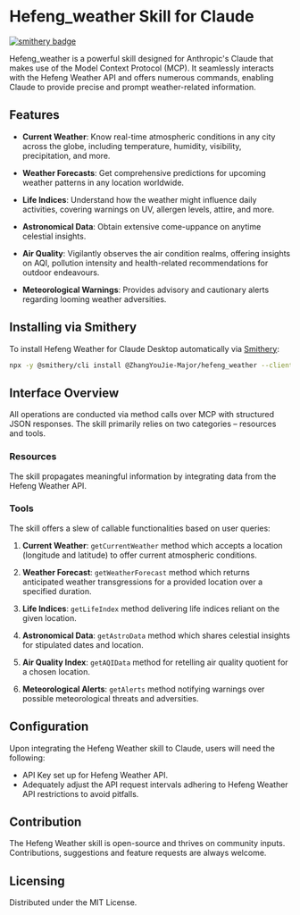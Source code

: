 # Hefeng_weather Skill for Claude

[![smithery badge](https://smithery.ai/badge/@ZhangYouJie-Major/hefeng_weather)](https://smithery.ai/server/@ZhangYouJie-Major/hefeng_weather)

Hefeng_weather is a powerful skill designed for Anthropic's Claude that makes use of the Model Context Protocol (MCP). It seamlessly interacts with the Hefeng Weather API and offers numerous commands, enabling Claude to provide precise and prompt weather-related information.

## Features

- **Current Weather**: Know real-time atmospheric conditions in any city across the globe, including temperature, humidity, visibility, precipitation, and more.
  
- **Weather Forecasts**: Get comprehensive predictions for upcoming weather patterns in any location worldwide.

- **Life Indices**: Understand how the weather might influence daily activities, covering warnings on UV, allergen levels, attire, and more.

- **Astronomical Data**: Obtain extensive come-uppance on anytime celestial insights.

- **Air Quality**: Vigilantly observes the air condition realms, offering insights on AQI, pollution intensity and health-related recommendations for outdoor endeavours.

- **Meteorological Warnings**: Provides advisory and cautionary alerts regarding looming weather adversities.

## Installing via Smithery

To install Hefeng Weather for Claude Desktop automatically via [Smithery](https://smithery.ai/server/@ZhangYouJie-Major/hefeng_weather):

```bash
npx -y @smithery/cli install @ZhangYouJie-Major/hefeng_weather --client claude
```

## Interface Overview

All operations are conducted via method calls over MCP with structured JSON responses. The skill primarily relies on two categories – resources and tools.

### Resources

The skill propagates meaningful information by integrating data from the Hefeng Weather API.

### Tools

The skill offers a slew of callable functionalities based on user queries:

1. **Current Weather**: `getCurrentWeather` method which accepts a location (longitude and latitude) to offer current atmospheric conditions.

2. **Weather Forecast**: `getWeatherForecast` method which returns anticipated weather transgressions for a provided location over a specified duration.

3. **Life Indices**: `getLifeIndex` method delivering life indices reliant on the given location.

4. **Astronomical Data**: `getAstroData` method which shares celestial insights for stipulated dates and location.

5. **Air Quality Index**: `getAQIData` method for retelling air quality quotient for a chosen location.

6. **Meteorological Alerts**: `getAlerts` method notifying warnings over possible meteorological threats and adversities.

## Configuration

Upon integrating the Hefeng Weather skill to Claude, users will need the following:

- API Key set up for Hefeng Weather API.
- Adequately adjust the API request intervals adhering to Hefeng Weather API restrictions to avoid pitfalls.

## Contribution

The Hefeng Weather skill is open-source and thrives on community inputs. Contributions, suggestions and feature requests are always welcome.

## Licensing

Distributed under the MIT License.